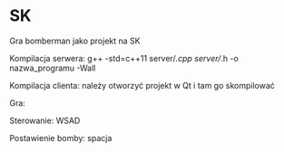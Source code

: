 # SK
Gra bomberman jako projekt na SK

Kompilacja serwera:
g++ -std=c++11 server/*.cpp server/*.h -o nazwa_programu -Wall

Kompilacja clienta:
należy otworzyć projekt w Qt i tam go skompilować

Gra:

Sterowanie: WSAD

Postawienie bomby: spacja

